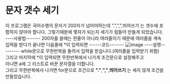 # 문자 갯수 세기
이 프로그램은 국어수행의 문자가 200자가 넘어야하는데 ".",",",띄어쓰기 는 갯수에 포함하지 않아야 합니다.
그렇기때문에 몇자가 되는지 세기가 힘들어 만들게 되었습니다.
----사용법-------
200자를 쓸때는 한줄이 아니라 여러줄이기 때문에
여러줄을 계속 입력을 받다가
끝나면 다음줄에 *이 입력되면
------코드-------
![image](https://user-images.githubusercontent.com/88232976/164592899-f72ff901-8777-4f13-be8f-bf45288edab3.png)
----설명---------
while문으로 무한반복을 돌려서 입력을 받습니다.(여러줄을 입력받기 위함)<br>
그리고 마지막에 *이 입력되면 무한반복에서 나가게 조건문으로 설정해주고<br>
아니면 a에 그 리스트로 바꾼 문자열을 더합니다.<br>
그리고 무한반복에서 나가면 for문으로 조건으로 <strong>"."</strong>,<strong>","</strong>,<strong>띄어쓰기</strong> 는 세지 않게 조건을 만들었습니다.
